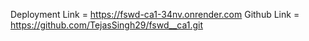 Deployment Link = https://fswd-ca1-34nv.onrender.com
Github Link = https://github.com/TejasSingh29/fswd__ca1.git